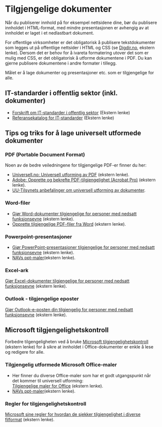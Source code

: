 # Tilgjengelige dokumenter
<p class="typo-ingress">Når du publiserer innhold på for eksempel nettsidene dine, bør du publisere innholdet i HTML-format, med mindre presentasjonen er avhengig av at innholdet er laget i et nedlastbart dokument.</p>

For offentlige virksomheter er det obligatorisk å publisere tekstdokumenter som legges ut på offentlige nettsider i HTML og CSS (se [Digdir.no](https://www.digdir.no/digitale-felleslosninger/publisering-av-tekstdokument/1494), ekstern lenke). Dersom det er behov for å ivareta formatering utover det som er mulig med CSS, er det obligatorisk å utforme dokumentene i PDF. Du kan gjerne publisere dokumentene i andre formater i tillegg. 

Målet er å lage dokumenter og presentasjoner etc. som er tilgjengelige for alle.

## IT-standarder i offentlig sektor (inkl. dokumenter)
* [Forskrift om IT-standarder i offentlig sektor](https://lovdata.no/dokument/LTI/forskrift/2013-03-15-285) (Ekstern lenke)
* [Referansekatalog for IT-standarder](https://www.digdir.no/digitalisering-og-samordning/referansekatalogen-it-standardar/1480) (Ekstern lenke)

## Tips og triks for å lage universelt utformede dokumenter
### PDF (Portable Document Format)
Noen av de bedre veiledningene for tilgjengelige PDF-er finner du her:
- [Universell.no: Universell utforming av PDF](https://www.universell.no/uupdf/) (ekstern lenke).
- [Adobe: Opprette og bekrefte PDF-tilgjengelighet (Acrobat Pro)](https://helpx.adobe.com/no/acrobat/using/create-verify-pdf-accessibility.html) (ekstern lenke).
- [UU-Tilsynets anbefalinger om universell utforming av dokumenter](https://www.uutilsynet.no/regelverk/dokumenter-pa-nettsider/208).


### Word-filer
- [Gjør Word-dokumenter tilgjengelige for personer med nedsatt funksjonsevne](https://support.microsoft.com/nb-no/office/gj%C3%B8re-word-dokumenter-tilgjengelige-for-personer-med-funksjonshemninger-d9bf3683-87ac-47ea-b91a-78dcacb3c66d#PickTab=Windows) (ekstern lenke).
- [Opprette tilgjengelige PDF-filer fra Word](https://support.microsoft.com/nb-no/office/opprette-tilgjengelige-pdf-filer-064625e0-56ea-4e16-ad71-3aa33bb4b7ed#PickTab=Windows) (ekstern lenke).

### Powerpoint-presentasjoner
- [Gjør PowerPoint-presentasjoner tilgjengelige for personer med nedsatt funksjonsevne](https://support.microsoft.com/nb-no/office/gj%C3%B8re-powerpoint-presentasjoner-tilgjengelige-for-personer-med-funksjonshemninger-6f7772b2-2f33-4bd2-8ca7-dae3b2b3ef25#picktab=windows) (ekstern lenke).
- [NAVs ppt-maler](https://identitet.nav.no/d/n49NiiediAKF/verktoy-og-maler#/maler/powerpoint)(ekstern lenke).

### Excel-ark
[Gjør Excel-dokumenter tilgjengelige for personer med nedsatt funksjonsevne](https://support.microsoft.com/nb-no/office/gj%C3%B8re-excel-dokumenter-tilgjengelige-for-personer-med-funksjonshemninger-6cc05fc5-1314-48b5-8eb3-683e49b3e593#picktab=windows) (ekstern lenke).

### Outlook - tilgjengelige eposter
[Gjør Outlook-e-posten din tilgjengelig for personer med nedsatt funksjonsevne](https://support.microsoft.com/nb-no/office/gj%C3%B8r-outlook-e-posten-din-tilgjengelig-for-personer-med-funksjonshemninger-71ce71f4-7b15-4b7a-a2e3-cf91721bbacb#picktab=windows) (ekstern lenke).

## Microsoft tilgjengelighetskontroll
Forbedre tilgengeligheten ved å bruke [Microsoft tilgjengelighetskontroll](https://support.microsoft.com/nb-no/office/forbedre-tilgjengelighet-med-tilgjengelighetskontroll-a16f6de0-2f39-4a2b-8bd8-5ad801426c7f#picktab=windows) (ekstern lenke) for å sikre at innholdet i Office-dokumenter er enkle å lese og redigere for alle.

### Tilgjengelig utformede Microsoft Office-maler
- Her finner du diverse Office-maler som har et godt utgangspunkt når det kommer til universell utforming: <br> [Tilgjengelige maler for Office](https://support.microsoft.com/nb-no/office/f%c3%a5-tilgjengelige-maler-for-office-ca086caa-2bd2-4ac8-8c12-4cd495bd4d76?ui=nb-no&rs=nb-no&ad=no) (ekstern lenke).
- [NAVs ppt-maler](https://identitet.nav.no/d/n49NiiediAKF/verktoy-og-maler#/maler/powerpoint)(ekstern lenke).

### Regler for tilgjengelighetskontroll
[Microsoft sine regler for hvordan de sjekker tilgjengelighet i diverse filformat](https://support.microsoft.com/nb-no/office/regler-for-tilgjengelighetskontroll-651e08f2-0fc3-4e10-aaca-74b4a67101c1) (ekstern lenke).
